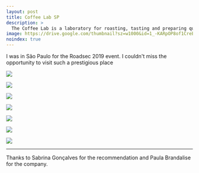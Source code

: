 ```yaml
---
layout: post
title: Coffee Lab SP
description: >
  The Coffee Lab is a laboratory for roasting, tasting and preparing quality coffees, focused on microlots, and is also a school of baristas in São Paulo.
image: https://drive.google.com/thumbnail?sz=w1000&id=1_-KARpOP8of1CreEeA5nIo0bJKuoeI4R
noindex: true
---
```


I was in São Paulo for the Roadsec 2019 event. I couldn't miss the opportunity to visit such a prestigious place

![](https://drive.google.com/thumbnail?sz=w1000&id=1iPr6TEre3WM8LM17InVxJrr23cT9E3bI)

![](https://drive.google.com/thumbnail?sz=w1000&id=1DzktRNJyeLb4gQ46HcONENseSS0tPlOQ)

![](https://drive.google.com/thumbnail?sz=w1000&id=1-53TnJXOG6I8sEy5dHfIhM6iPkj22-Mi)

![](https://drive.google.com/thumbnail?sz=w1000&id=1AhXPM8tuX6VVhTT8oN7e9rexRuRYkgc7)

![](https://drive.google.com/thumbnail?sz=w1000&id=1XGc4S0KJCJSlXY5e2mw3fHyv9eT_I02z)

![](https://drive.google.com/thumbnail?sz=w1000&id=1t4oeg8v3vSqxfu9au-gTTbzPTB-Rkici)

![](https://drive.google.com/thumbnail?sz=w1000&id=1Xa5FO6HOEhrV6jKXWZvYnuig-MRE2i9-)

* * * 

Thanks to Sabrina Gonçalves for the recommendation and Paula Brandalise for the company.

